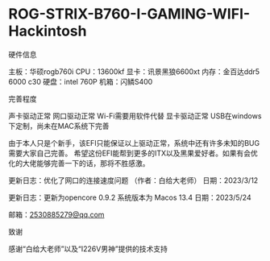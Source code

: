 # ROG-STRIX-B760-I-GAMING-WIFI-Hackintosh


硬件信息


主板：华硕rogb760i 
CPU：13600kf
显卡：讯景黑狼6600xt
内存：金百达ddr5 6000 c30
硬盘：intel 760P
机箱：闪鳞S400


完善程度


声卡驱动正常
网口驱动正常
Wi-Fi需要用软件代替
显卡驱动正常
USB在windows下定制，尚未在MAC系统下完善

由于本人只是个新手，该EFI只能保证以上驱动正常，系统中还有许多未知的BUG需要大家自己完善。
希望这份EFI能帮到更多的ITX以及黑果爱好者。如果有会优化的大佬能够完善一下的话，那将不胜感激。

更新日志：优化了网口的连接速度问题 （作者：白给大老师） 日期：2023/3/12


更新日志：更新为opencore 0.9.2 系统版本为 Macos 13.4 日期：2023/5/24

邮箱：2530885279@qq.com

致谢


感谢“白给大老师”以及“I226V男神”提供的技术支持
